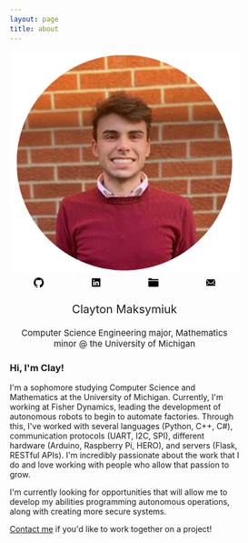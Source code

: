 ```yaml
---
layout: page
title: about
---
```


<style>
* {
  box-sizing: border-box;
}

.column {
  float: left;
  width: 25%;
}

/* Clearfix (clear floats) */
.row::after {
  content: "";
  clear: both;
  display: table;
}
</style>

<div style="text-align: center; font-size: 20px;">
<img src="/assets/img/about/website.png"  alt="me"/>

<div class = "row">
    <div class = "column">
        <a href="https://www.github.com/claymaks" target="_blank"><img src="/assets/img/about/github.svg" height="20px" alt="github"/></a>
    </div>
    <div class = "column">  
        <a href="https://www.linkedin.com/in/cmaks" target="_blank"><img src="/assets/img/about/linkedin.svg" height="20px" alt="linkedin"/></a>
    </div>
    <div class = "column">  
        <a href="/assets/pdf/ClaytonMaksymiukResume.pdf" target="_blank"><img src="/assets/img/about/resume.svg" height="20px" alt="resume"/></a>
    </div>
    <div class = "column">  
        <a href="mailto:contact@cmaks.dev"><img src="/assets/img/about/mail.svg" height="20px" alt="mail"/></a>
    </div>
</div>

Clayton Maksymiuk<br>
</div>
<div style="text-align: center; font-size: 15px;">
Computer Science Engineering major, Mathematics minor @ the University of Michigan
</div>

### Hi, I'm Clay!
I'm a sophomore studying Computer Science and Mathematics at the University of Michigan.  Currently, I'm working at Fisher Dynamics, leading the development of autonomous 
robots to begin to automate factories.  Through this, I've worked with several 
languages (Python, C++, C#), communication protocols (UART, I2C, SPI), 
different hardware (Arduino, Raspberry Pi, HERO), and servers (Flask, RESTful APIs). 
I'm incredibly passionate about the work that I do and love working with people 
who allow that passion to grow.

I'm currently looking for opportunities that will allow me to develop my abilities programming
autonomous operations, along with creating more secure systems.

<a href="mailto:contact@cmaks.dev">Contact me</a> if you'd like to work together on a project!
